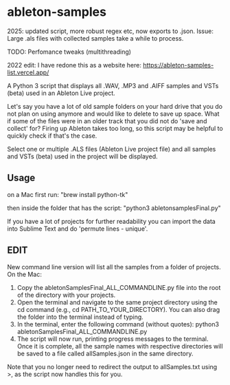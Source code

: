 # ableton-samples

2025: updated script, more robust regex etc, now exports to .json. Issue: Large .als files with collected samples take a while to process.

TODO: Perfomance tweaks (multithreading)

2022 edit: I have redone this as a website here: <https://ableton-samples-list.vercel.app/>

A Python 3 script that displays all .WAV, .MP3 and .AIFF samples and VSTs (beta) used in an Ableton Live project.

Let's say you have a lot of old sample folders on your hard drive that you do not plan on using anymore and would like to delete to save up space. What if some of the files were in an older track that you did not do 'save and collect' for? Firing up Ableton takes too long, so this script may be helpful to quickly check if that's the case.

Select one or multiple .ALS files (Ableton Live project file) and all samples and VSTs (beta) used in the project will be displayed.

## Usage

on a Mac first run:
"brew install python-tk"

then inside the folder that has the script:
"python3 abletonsamplesFinal.py"

If you have a lot of projects for further readability you can import the data into Sublime Text and do 'permute lines - unique'.

## EDIT

New command line version will list all the samples from a folder of projects. On the Mac:

1. Copy the abletonSamplesFinal_ALL_COMMANDLINE.py file into the root of the directory with your projects.
2. Open the terminal and navigate to the same project directory using the cd command (e.g., cd PATH_TO_YOUR_DIRECTORY). You can also drag the folder into the terminal instead of typing.
3. In the terminal, enter the following command (without quotes): python3 abletonSamplesFinal_ALL_COMMANDLINE.py
4. The script will now run, printing progress messages to the terminal. Once it is complete, all the sample names with respective directories will be saved to a file called allSamples.json in the same directory.

Note that you no longer need to redirect the output to allSamples.txt using >, as the script now handles this for you.

